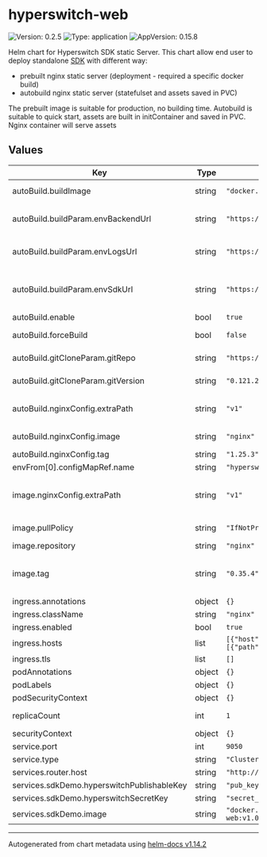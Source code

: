 # hyperswitch-web

![Version: 0.2.5](https://img.shields.io/badge/Version-0.2.5-informational?style=flat-square) ![Type: application](https://img.shields.io/badge/Type-application-informational?style=flat-square) ![AppVersion: 0.15.8](https://img.shields.io/badge/AppVersion-0.15.8-informational?style=flat-square)

Helm chart for Hyperswitch SDK static Server. This chart allow end user to deploy standalone
[SDK](https://github.com/juspay/hyperswitch-web) with different way:

- prebuilt nginx static server (deployment - required a specific docker build)
- autobuild nginx static server (statefulset and assets saved in PVC)

The prebuilt image is suitable for production, no building time.
Autobuild is suitable to quick start, assets are built in initContainer and saved in PVC. Nginx container will serve
assets

## Values

| Key                                        | Type   | Default                                                                                       | Description                                                              |
| ------------------------------------------ | ------ | --------------------------------------------------------------------------------------------- | ------------------------------------------------------------------------ |
| autoBuild.buildImage                       | string | `"docker.juspay.io/juspaydotin/hyperswitch-web"`                                              | docker image to use for the build                                        |
| autoBuild.buildParam.envBackendUrl         | string | `"https://hyperswitch"`                                                                       | node build parameter, hyperswitch server host                            |
| autoBuild.buildParam.envLogsUrl            | string | `"https://hyperswitch-sdk-logs"`                                                              | node build parameter, hyperswitch SDK logs host                          |
| autoBuild.buildParam.envSdkUrl             | string | `"https://hyperswitch-sdk"`                                                                   | node build parameter, hyperswitch-web sdk host (same as ingress host)    |
| autoBuild.enable                           | bool   | `true`                                                                                        | enable npm auto build                                                    |
| autoBuild.forceBuild                       | bool   | `false`                                                                                       | force rebuild assets even these files exist                              |
| autoBuild.gitCloneParam.gitRepo            | string | `"https://github.com/juspay/hyperswitch-web"`                                                 | hyperswitch-web repository                                               |
| autoBuild.gitCloneParam.gitVersion         | string | `"0.121.2"`                                                                                   | hyperswitch-web repository tag                                           |
| autoBuild.nginxConfig.extraPath            | string | `"v1"`                                                                                        | nginx static server extra path ( like https://<host>/0.15.8/v0 )         |
| autoBuild.nginxConfig.image                | string | `"nginx"`                                                                                     | nginx static server image                                                |
| autoBuild.nginxConfig.tag                  | string | `"1.25.3"`                                                                                    | nginx static server tag                                                  |
| envFrom[0].configMapRef.name               | string | `"hyperswitch-web-nginx"`                                                                     |                                                                          |
| image.nginxConfig.extraPath                | string | `"v1"`                                                                                        | nginx extra path used to set liveness and readiness probe /0.80.0/v0     |
| image.pullPolicy                           | string | `"IfNotPresent"`                                                                              | prebuild image pull policy                                               |
| image.repository                           | string | `"nginx"`                                                                                     | prebuild SDK image                                                       |
| image.tag                                  | string | `"0.35.4"`                                                                                    | prebuild image tag, the image tag whose default is the chart appVersion. |
| ingress.annotations                        | object | `{}`                                                                                          | ingress annotations                                                      |
| ingress.className                          | string | `"nginx"`                                                                                     | ingress class name                                                       |
| ingress.enabled                            | bool   | `true`                                                                                        | enable/disable ingress                                                   |
| ingress.hosts                              | list   | `[{"host":"chart-example.local","paths":[{"path":"/","pathType":"ImplementationSpecific"}]}]` | ingress hosts list                                                       |
| ingress.tls                                | list   | `[]`                                                                                          | tls configurations list                                                  |
| podAnnotations                             | object | `{}`                                                                                          | pod annotations                                                          |
| podLabels                                  | object | `{}`                                                                                          | pod labels                                                               |
| podSecurityContext                         | object | `{}`                                                                                          | pod security context                                                     |
| replicaCount                               | int    | `1`                                                                                           | deployment/statefulset replicas                                          |
| securityContext                            | object | `{}`                                                                                          | security context                                                         |
| service.port                               | int    | `9050`                                                                                        | service port                                                             |
| service.type                               | string | `"ClusterIP"`                                                                                 | service type                                                             |
| services.router.host                       | string | `"http://localhost:8080"`                                                                     |                                                                          |
| services.sdkDemo.hyperswitchPublishableKey | string | `"pub_key"`                                                                                   |                                                                          |
| services.sdkDemo.hyperswitchSecretKey      | string | `"secret_key"`                                                                                |                                                                          |
| services.sdkDemo.image                     | string | `"docker.juspay.io/juspaydotin/hyperswitch-web:v1.0.10"`                                      |                                                                          |

---

Autogenerated from chart metadata using [helm-docs v1.14.2](https://github.com/norwoodj/helm-docs/releases/v1.14.2)
